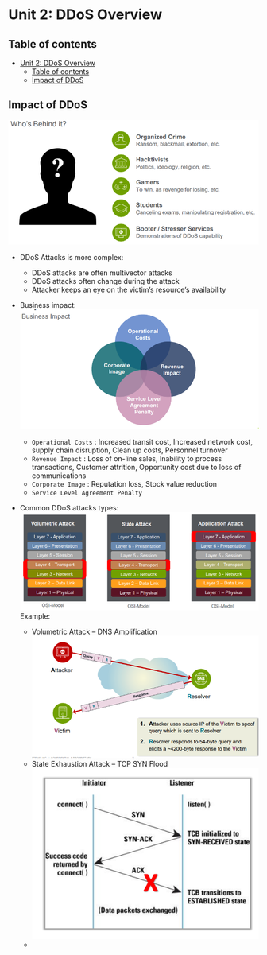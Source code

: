 # Unit 2: DDoS Overview


## Table of contents

- [Unit 2: DDoS Overview](#unit-2-ddos-overview)
  - [Table of contents](#table-of-contents)
  - [Impact of DDoS](#impact-of-ddos)


## Impact of DDoS

![](IMG/2023-05-29-07-47-21.png)

- DDoS Attacks is more complex:
  - DDoS attacks are often multivector attacks
  - DDoS attacks often change during the attack
  - Attacker keeps an eye on the victim’s resource’s availability

- Business impact:
    ![](IMG/2023-05-29-07-50-47.png)
  - `Operational Costs` : Increased transit cost, Increased network cost, supply chain disruption, Clean up costs, Personnel turnover
  - `Revenue Impact` : Loss of on-line sales, Inability to process transactions, Customer attrition, Opportunity cost due to loss of communications
  - `Corporate Image` : Reputation loss, Stock value reduction
  - `Service Level Agreement Penalty`

- Common DDoS attacks types:
    ![](IMG/2023-05-29-09-31-48.png)
  Example:
    - Volumetric Attack – DNS Amplification
        ![](IMG/2023-05-29-09-32-41.png)
    - State Exhaustion Attack – TCP SYN Flood
        ![](IMG/2023-05-29-09-33-13.png)
    - 
